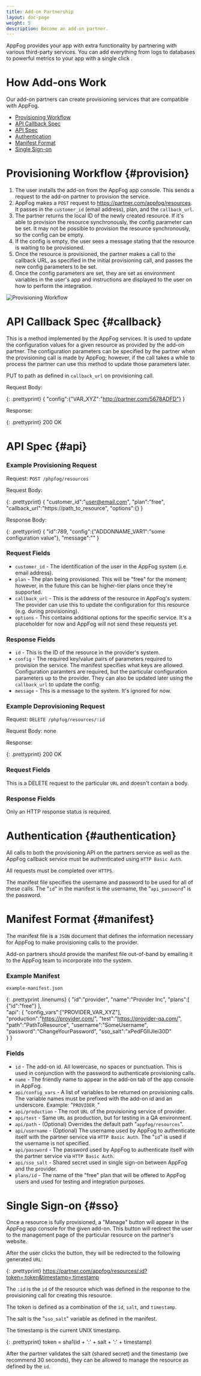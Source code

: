 ```yaml
---
title: Add-on Partnership
layout: doc-page
weight: 5
description: Become an add-on partner. 
---
```


AppFog provides your app with extra functionality by partnering with various third-party services. You can add everything from logs to databases to powerful metrics to your app with a single click . 

# How Add-ons Work

Our add-on partners can create provisioning services that are compatible with AppFog. 

* [Provisioning Workflow](#provision)
* [API Callback Spec](#callback)
* [API Spec](#api)
* [Authentication](#authentication)
* [Manifest Format](#manifest)
* [Single Sign-on](#sso)

# Provisioning Workflow {#provision}

1. The user installs the add-on from the AppFog app console. This sends a request to the add-on partner to provision the service.
2. AppFog makes a `POST` request to https://partner.com/appfog/resources. It passes in the `customer_id` (email address), plan, and the `callback_url`. 
3. The partner returns the local ID of the newly created resource. If it's able to provision the resource synchronously, the config parameter can be set. It may not be possible to provision the resource synchronously, so the config can be empty.
4. If the config is empty, the user sees a message stating that the resource is waiting to be provisioned.
5. Once the resource is provisioned, the partner makes a call to the callback URL, as specified in the initial provisioning call, and passes the new config parameters to be set.
6. Once the config parameters are set, they are set as environment variables in the user's app and instructions are displayed to the user on how to perform the integration.

<img class="screenshot" src="/img/screenshots/Slide2.jpeg" alt="Provisioning Workflow"/>

# API Callback Spec {#callback}

This is a method implemented by the AppFog services. It is used to update the configuration values for a given resource as provided by the add-on partner. The configuration parameters can be specified by the partner when the provisioning call is made by AppFog; however, if the call takes a while to process the partner can use this method to update those parameters later.

PUT to path as defined in `callback_url` on provisioning call.
       
Request Body:

{: .prettyprint}
    {
        "config":{"VAR_XYZ":"http://partner.com/5678ADFD"} 
    }
        
Response:

{: .prettyprint}
    200 OK


# API Spec {#api}

### Example Provisioning Request

Request: `POST /phpfog/resources`
  
Request Body:

{: .prettyprint}
    {
        "customer_id":"user@email.com",
        "plan":"free",
        "callback_url":"https://path_to_resource",
        "options":{} 
    }
       
Response Body:

{: .prettyprint}
    {
        "id":789,
        "config":{"ADDONNAME_VAR1":"some configuration value"},
        "message":"" 
    }
    
### Request Fields

* `customer_id` - The identification of the user in the AppFog system (i.e. email address).
* `plan` - The plan being provisioned. This will be "free" for the moment; however, in the future this can be higher-tier plans once they're supported.
* `callback_url` - This is the address of the resource in AppFog's system. The provider can use this to update the configuration for this resource (e.g. during provisioning).
* `options` - This contains additional options for the specific service. It's a placeholder for now and AppFog will not send these requests yet.
 
### Response Fields

* `id` - This is the ID of the resource in the provider's system. 
* `config` - The required key/value pairs of parameters required to provision the service. The manifest specifies what keys are allowed. Configuration paramters are required, but the particular configuration parameters up to the provider. They can also be updated later using the `callback_url` to update the config.
* `message` - This is a message to the system. It's ignored for now.

### Example Deprovisioning Request

Request: `DELETE /phpfog/resources/:id`
      
Request Body: none

Response: 

{: .prettyprint}
    200 OK


### Request Fields

This is a DELETE request to the particular `URL` and doesn't contain a body.

### Response Fields

Only an HTTP response status is required.

# Authentication {#authentication}

All calls to both the provisioning API on the partners service as well as the AppFog callback service must be authenticated using `HTTP Basic Auth`.

All requests must be completed over `HTTPS`. 

The manifest file specifies the username and password to be used for all of these calls. The "`id`" in the manifest is the username, the "`api_password`" is the password.

# Manifest Format {#manifest}

The manifest file is a `JSON` document that defines the information necessary for AppFog to make provisioning calls to the provider.

Add-on partners should provide the manifest file out-of-band by emailing it to the AppFog team to incorporate into the system.

### Example Manifest

`example-manifest.json`

{: .prettyprint .linenums}
    {
        "id":"provider",
        "name":"Provider Inc",
        "plans":[
            {"id":"free"}
            ],    
        "api": {
            "config_vars":["PROVIDER_VAR_XYZ"],
            "production":"https://provider.com/",
            "test":"https://provider-qa.com/",
            "path":"PathToResource",
            "username":"SomeUsername",
            "password":"ChangeYourPassword",
            "sso_salt":"xPedFGIIJIei30D"       
        } 
    }
 

### Fields

* `id` - The add-on id. All lowercase, no spaces or punctuation. This is used in conjunction with the password to authenticate provisioning calls.
* `name` - The friendly name to appear in the add-on tab of the app console in AppFog.
* `api/config_vars` - A list of variables to be returned on provisioning calls. The variable names must be prefixed with the add-on id and an underscore. Example: "`PROVIDER_`"
* `api/production` - The root `URL` of the provisioning service of provider.
* `api/test` - Same `URL` as production, but for testing in a QA environment.
* `api/path` - (Optional) Overrides the default path "`appfog/resources`".
* `api/username` - (Optional) The username used by AppFog to authenticate itself with the partner service via `HTTP Basic Auth`. The "`id`" is used if the username is not specified.
* `api/password` - The password used by AppFog to authenticate itself with the partner service via `HTTP Basic Auth`.
* `api/sso_salt` - Shared secret used in single sign-on between AppFog and the provider.
* `plans/id` - The name of the "free" plan that will be offered to AppFog users and used for testing and integration purposes.

# Single Sign-on {#sso}

Once a resource is fully provisioned, a "Manage" button will appear in the AppFog app console for the given add-on. This button will redirect the user to the management page of the particular resource on the partner's website.

After the user clicks the button, they will be redirected to the following generated `URL`:

{: .prettyprint}
    https://partner.com/appfog/resources/:id?token=:token&timestamp=:timestamp
  

The `:id` is the `id` of the resource which was defined in the response to the provisioning call for creating this resource.

The token is defined as a combination of the `id`, `salt`, and `timestamp`. 

The salt is the "`sso_salt`" variable as defined in the manifest.

The timestamp is the current UNIX timestamp.

{: .prettyprint}
    token = sha1(id + ':' + salt + ':' + timestamp)

After the partner validates the salt (shared secret) and the timestamp (we recommend 30 seconds), they can be allowed to manage the resource as defined by the `id`.
